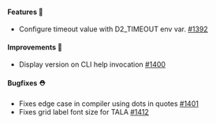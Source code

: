 #### Features 🚀

- Configure timeout value with D2_TIMEOUT env var. [#1392](https://github.com/terrastruct/d2/pull/1392)

#### Improvements 🧹

- Display version on CLI help invocation [#1400](https://github.com/terrastruct/d2/pull/1400)

#### Bugfixes ⛑️

- Fixes edge case in compiler using dots in quotes [#1401](https://github.com/terrastruct/d2/pull/1401)
- Fixes grid label font size for TALA [#1412](https://github.com/terrastruct/d2/pull/1412)
